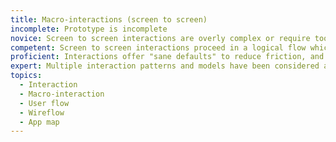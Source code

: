 ```yaml
---
title: Macro-interactions (screen to screen)
incomplete: Prototype is incomplete
novice: Screen to screen interactions are overly complex or require too many steps.
competent: Screen to screen interactions proceed in a logical flow which has been minimized without impeding functionality.
proficient: Interactions offer "sane defaults" to reduce friction, and empty states and other edge cases have been considered.
expert: Multiple interaction patterns and models have been considered and tested, with clear supporting evidence for the model chosen being connected to users' mental models of the product and tasks.
topics:
  - Interaction
  - Macro-interaction
  - User flow
  - Wireflow
  - App map
---
```

